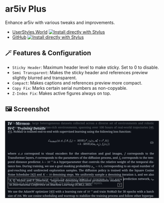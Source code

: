 # ar5iv Plus

Enhance ar5iv with various tweaks and improvements.

- [UserStyles.World](https://userstyles.world/style/18946) [![Install directly with Stylus](https://img.shields.io/badge/Install%20directly%20with-Stylus-00adad.svg)](https://userstyles.world/api/style/18946.user.css)
- [GitHub](https://github.com/PRO-2684/gadgets/raw/main/ar5iv_plus/) [![Install directly with Stylus](https://img.shields.io/badge/Install%20directly%20with-Stylus-00adad.svg)](https://github.com/PRO-2684/gadgets/raw/main/ar5iv_plus/ar5iv_plus.user.css)

## 🪄 Features & Configuration

- `Sticky Header`: Maximum header level to make sticky. Set to 0 to disable.
- `Semi Transparent`: Makes the sticky header and references preview slightly blurred and transparent.
- `Compact`: Makes captions and references preview more compact.
- `Copy Fix`: Marks certain serial numbers as non-copyable.
- `Z-Index Fix`: Makes active figures always on top.

## 🖼️ Screenshot

![Screenshot](./ar5iv_plus.jpg)

